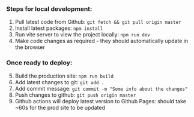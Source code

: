 ### Steps for local development:
1. Pull latest code from Github: `git fetch && git pull origin master`
2. Install latest packages: `npm install`
3. Run vite server to view the project locally: `npm run dev`
4. Make code changes as required - they should automatically update in the browser

### Once ready to deploy:
5. Build the production site: `npm run build`
6. Add latest changes to git: `git add .`
7. Add commit message: `git commit -m "Some info about the changes"`
8. Push changes to github: `git push origin master`
9. Github actions will deploy latest version to Github Pages: should take ~60s for the prod site to be updated

